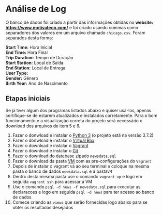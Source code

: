# Análise de Log
O banco de dados foi criado a partir das informações obtidas no <b>website: https://www.motivateco.com/</b> e foi criado usando commas como separadores dos valores em um arquivo chamado `chicago.csv`. Foram separados desta forma: 
<p>
  <b>Start Time:</b> Hora Inicial</br>
  <b>End Time:</b> Hora Final</br>
  <b>Trip Duration:</b> Tempo de Duração</br>
  <b>Start Station:</b> Local de Saída</br>
  <b>End Station:</b> Local de Entrega</br>
  <b>User Type:</b> </br>
  <b>Gender:</b> Gênero</br>
  <b>Birth Year:</b> Ano de Nascimento</br>
</p>

## Etapas iniciais

Se já tiver algum dos programas listados abaixo e quiser usá-los, apenas certifique-se de estarem atualizados e instalados corretamente. Para o bom funcionamento e a visualização correta do projeto será necessário o download dos arquivos do item 5 e 6. 
<ol>
  <li>Fazer o donwload e instalar o <a href="https://www.python.org/downloads/">Python 3</a> (o projeto está na versão 3.7.2)</li>
  <li>Fazer o donwload e instalar o <a href="https://www.virtualbox.org/">Virtual Box</a></li> 
  <li>Fazer o download e instalar o <a href="https://www.vagrantup.com/downloads.html">Vagrant</a></li>
  <li>Fazer o download e instalar o <a href="https://git-scm.com/">Git</a></li>
  <li>Fazer o download do database zipado <code>newsdata.sql</code></li>
  <li>Fazer o download da pasta <a href="https://git-scm.com/">VM</a> com as pre-configurações do <code>Vagrant</code></li>
  <li>Depois de instalar o vagrant vá ao seu terminal e coloque na mesma pasta o banco de dados <code>newsdata.sql</code> e a pasta<code>VM</code></li>
  <li>Dentro desta mesma pasta use o comando <code>vagrant up</code> e logo em seguida <code>vagrant ssh</code> para acessar a VM</li>
  <li>Use o comando <code>psql -d news -f newsdata.sql</code> para executar as declaracoes e logo em seguida <code>psql -d news</code> para ter acesso ao banco de dados</li>
  <li>Comece criando as <code>views</code> que serão fornecidas logo abaixo para se obter os resultados desejados</li>
</ol>

